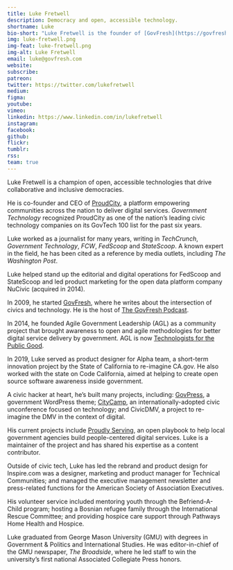 ```yaml
---
title: Luke Fretwell
description: Democracy and open, accessible technology.
shortname: Luke
bio-short: "Luke Fretwell is the founder of [GovFresh](https://govfresh.com) and co-founder and CEO of [ProudCity](https://proudcity.com)."
img: luke-fretwell.png
img-feat: luke-fretwell.png
img-alt: Luke Fretwell
email: luke@govfresh.com
website: 
subscribe: 
patreon: 
twitter: https://twitter.com/lukefretwell
medium: 
figma: 
youtube: 
vimeo: 
linkedin: https://www.linkedin.com/in/lukefretwell
instagram: 
facebook: 
github: 
flickr: 
tumblr: 
rss: 
team: true
---
```


Luke Fretwell is a champion of open, accessible technologies that drive collaborative and inclusive democracies.

He is co-founder and CEO of [ProudCity](https://proudcity.com/), a platform empowering communities across the nation to deliver digital services. _Government Technology_ recognized ProudCity as one of the nation’s leading civic technology companies on its GovTech 100 list for the past six years.

Luke worked as a journalist for many years, writing in _TechCrunch_, _Government Technology_, _FCW_, _FedScoop_ and _StateScoop_. A known expert in the field, he has been cited as a reference by media outlets, including _The Washington Post_.

Luke helped stand up the editorial and digital operations for FedScoop and StateScoop and led product marketing for the open data platform company NuCivic (acquired in 2014).

In 2009, he started [GovFresh](https://govfresh.com/), where he writes about the intersection of civics and technology. He is the host of [The GovFresh Podcast](https://podcast.govfresh.com/).

In 2014, he founded Agile Government Leadership (AGL) as a community project that brought awareness to open and agile methodologies for better digital service delivery by government. AGL is now [Technologists for the Public Good](https://www.publicgood.tech/).

In 2019, Luke served as product designer for Alpha team, a short-term innovation project by the State of California to re-imagine CA.gov. He also worked with the state on Code California, aimed at helping to create open source software awareness inside government.

A civic hacker at heart, he’s built many projects, including: [GovPress](https://govpress.org), a government WordPress theme; [CityCamp](http://citycamp.com), an internationally-adopted civic unconference focused on technology; and CivicDMV, a project to re-imagine the DMV in the context of digital.

His current projects include [Proudly Serving](https://proudlyservingbook.com/), an open playbook to help local government agencies build people-centered digital services. Luke is a maintainer of the project and has shared his expertise as a content contributor.

Outside of civic tech, Luke has led the rebrand and product design for Inspire.com was a designer, marketing and product manager for Technical Communities; and managed the executive management newsletter and press-related functions for the American Society of Association Executives.

His volunteer service included mentoring youth through the Befriend-A-Child program; hosting a Bosnian refugee family through the International Rescue Committee; and providing hospice care support through Pathways Home Health and Hospice.

Luke graduated from George Mason University (GMU) with degrees in Government & Politics and International Studies. He was editor-in-chief of the GMU newspaper, _The Broadside_, where he led staff to win the university’s first national Associated Collegiate Press honors.

